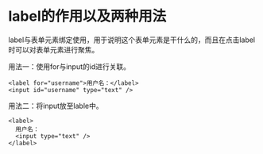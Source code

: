 # label的作用以及两种用法

label与表单元素绑定使用，用于说明这个表单元素是干什么的，而且在点击label时可以对表单元素进行聚焦。

用法一：使用for与input的id进行关联。

    <label for="username">用户名：</label>
    <input id="username" type="text" />

用法二：将input放至lable中。

    <label>
      用户名：
      <input type="text" />
    </label>
